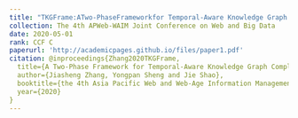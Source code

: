 ```yaml
---
title: "TKGFrame:ATwo-PhaseFrameworkfor Temporal-Aware Knowledge Graph Completion"
collection: The 4th APWeb-WAIM Joint Conference on Web and Big Data
date: 2020-05-01
rank: CCF C 
paperurl: 'http://academicpages.github.io/files/paper1.pdf'
citation: @inproceedings{Zhang2020TKGFrame,
  title={A Two-Phase Framework for Temporal-Aware Knowledge Graph Completion},
  author={Jiasheng Zhang, Yongpan Sheng and Jie Shao},
  booktitle={the 4th Asia Pacific Web and Web-Age Information ManagementJoint Conference on Web and Big Data},
  year={2020}
}
---
```

